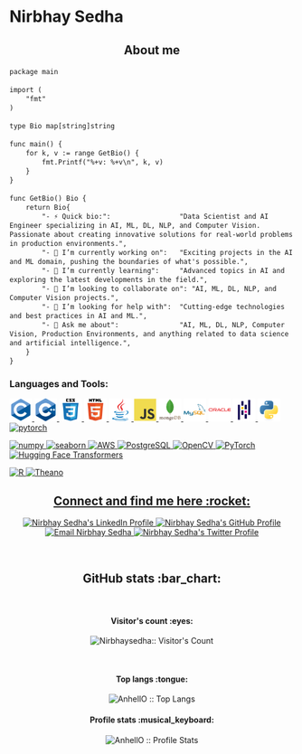 # Nirbhay Sedha


<h2 align="center">About me</h2>


```golang
package main

import (
	"fmt"
)

type Bio map[string]string

func main() {
	for k, v := range GetBio() {
		fmt.Printf("%+v: %+v\n", k, v)
	}
}

func GetBio() Bio {
	return Bio{
		"- ⚡ Quick bio:":                 "Data Scientist and AI Engineer specializing in AI, ML, DL, NLP, and Computer Vision. Passionate about creating innovative solutions for real-world problems in production environments.",
		"- 🔭 I’m currently working on":   "Exciting projects in the AI and ML domain, pushing the boundaries of what's possible.",
		"- 🌱 I’m currently learning":     "Advanced topics in AI and exploring the latest developments in the field.",
		"- 👯 I’m looking to collaborate on": "AI, ML, DL, NLP, and Computer Vision projects.",
		"- 🤔 I’m looking for help with":  "Cutting-edge technologies and best practices in AI and ML.",
		"- 💬 Ask me about":               "AI, ML, DL, NLP, Computer Vision, Production Environments, and anything related to data science and artificial intelligence.",
	}
}
```






<h3 align="left">Languages and Tools:</h3>
<p align="left"> <a href="https://www.cprogramming.com/" target="_blank" rel="noreferrer"> <img src="https://raw.githubusercontent.com/devicons/devicon/master/icons/c/c-original.svg" alt="c" width="40" height="40"/> </a> <a href="https://www.w3schools.com/cpp/" target="_blank" rel="noreferrer"> <img src="https://raw.githubusercontent.com/devicons/devicon/master/icons/cplusplus/cplusplus-original.svg" alt="cplusplus" width="40" height="40"/> </a> <a href="https://www.w3schools.com/css/" target="_blank" rel="noreferrer"> <img src="https://raw.githubusercontent.com/devicons/devicon/master/icons/css3/css3-original-wordmark.svg" alt="css3" width="40" height="40"/> </a> <a href="https://www.w3.org/html/" target="_blank" rel="noreferrer"> <img src="https://raw.githubusercontent.com/devicons/devicon/master/icons/html5/html5-original-wordmark.svg" alt="html5" width="40" height="40"/> </a> <a href="https://www.java.com" target="_blank" rel="noreferrer"> <img src="https://raw.githubusercontent.com/devicons/devicon/master/icons/java/java-original.svg" alt="java" width="40" height="40"/> </a> <a href="https://developer.mozilla.org/en-US/docs/Web/JavaScript" target="_blank" rel="noreferrer"> <img src="https://raw.githubusercontent.com/devicons/devicon/master/icons/javascript/javascript-original.svg" alt="javascript" width="40" height="40"/> </a>  <a href="https://www.mongodb.com/" target="_blank" rel="noreferrer"> <img src="https://raw.githubusercontent.com/devicons/devicon/master/icons/mongodb/mongodb-original-wordmark.svg" alt="mongodb" width="40" height="40"/> </a> <a href="https://www.mysql.com/" target="_blank" rel="noreferrer"> <img src="https://raw.githubusercontent.com/devicons/devicon/master/icons/mysql/mysql-original-wordmark.svg" alt="mysql" width="40" height="40"/> </a> <a href="https://www.oracle.com/" target="_blank" rel="noreferrer"> <img src="https://raw.githubusercontent.com/devicons/devicon/master/icons/oracle/oracle-original.svg" alt="oracle" width="40" height="40"/> </a> <a href="https://pandas.pydata.org/" target="_blank" rel="noreferrer"> <img src="https://raw.githubusercontent.com/devicons/devicon/2ae2a900d2f041da66e950e4d48052658d850630/icons/pandas/pandas-original.svg" alt="pandas" width="40" height="40"/> </a> <a href="https://www.python.org" target="_blank" rel="noreferrer"> <img src="https://raw.githubusercontent.com/devicons/devicon/master/icons/python/python-original.svg" alt="python" width="40" height="40"/> </a> <a href="https://pytorch.org/" target="_blank" rel="noreferrer"> <img src="https://www.vectorlogo.zone/logos/pytorch/pytorch-icon.svg" alt="pytorch" width="40" height="40"/> </a>   </p><a href="https://numpy.org/" target="_blank" rel="noreferrer"> <img src="https://www.vectorlogo.zone/logos/numpy/numpy-icon.svg" alt="numpy" width="40" height="40"/> </a> <a href="https://seaborn.pydata.org/" target="_blank" rel="noreferrer"> <img src="https://seaborn.pydata.org/_images/logo-wide-lightbg.svg" alt="seaborn" width="40" height="40"/> </a> <a href="https://aws.amazon.com/" target="_blank" rel="noreferrer"> <img src="https://www.vectorlogo.zone/logos/amazon_aws/amazon_aws-icon.svg" alt="AWS" width="40" height="40"/> </a><a href="https://www.postgresql.org/" target="_blank" rel="noreferrer"> <img src="https://www.vectorlogo.zone/logos/postgresql/postgresql-icon.svg" alt="PostgreSQL" width="40" height="40"/> </a> 
  <a href="https://opencv.org/" target="_blank" rel="noreferrer"> 
    <img src="https://www.vectorlogo.zone/logos/opencv/opencv-icon.svg" alt="OpenCV" width="40" height="40"/> 
  </a> 
<a href="https://pytorch.org/" target="_blank" rel="noreferrer"> 
<img src="https://www.vectorlogo.zone/logos/pytorch/pytorch-icon.svg" alt="PyTorch" width="40" height="40"/> 
<a href="https://huggingface.co/transformers/" target="_blank" rel="noreferrer"> 
<img src="https://huggingface.co/front/assets/huggingface_logo.svg" alt="Hugging Face Transformers" width="40" height="40"/> 
 
<a href="https://www.r-project.org/" target="_blank" rel="noreferrer"> <img src="https://www.vectorlogo.zone/logos/r-project/r-project-official.svg" alt="R" width="40" height="40"/> 
<a href="https://github.com/Theano/Theano" target="_blank" rel="noreferrer"> 
<img src="https://www.vectorlogo.zone/logos/github/github-icon.svg" alt="Theano" width="40" height="40"/> 
<h2 align="center">Connect and find me here :rocket:</h2>

<p align="center">
  <a href="https://www.linkedin.com/in/nirbhay-sedha-4b103a252/">
    <img src="https://www.vectorlogo.zone/logos/linkedin/linkedin-icon.svg" alt="Nirbhay Sedha's LinkedIn Profile" height="30" width="30">
  </a>

  <a href="https://github.com/Nirbhaysedha">
    <img src="https://www.vectorlogo.zone/logos/github/github-icon.svg" alt="Nirbhay Sedha's GitHub Profile" height="30" width="30">
  </a>

  <a href="mailto:sedha9nirbhay@gmail.com">
    <img src="https://img.icons8.com/fluent/48/000000/gmail.png" alt="Email Nirbhay Sedha" height="30" width="30">
  </a>

  <a href="https://twitter.com/sedha9nirbhay">
    <img src="https://www.vectorlogo.zone/logos/twitter/twitter-icon.svg" alt="Nirbhay Sedha's Twitter Profile" height="30" width="30">
  </a>
</p><br>

<h2 align="center">GitHub stats :bar_chart:</h2>
<br>

<h4 align="center">Visitor's count :eyes:</h4>

<p align="center"><img src="https://profile-counter.glitch.me/{Nirbha}/count.svg" alt="Nirbhaysedha:: Visitor's Count" /></p>
<br>
<h4 align="center">Top langs :tongue:</h4>

<p align="center"><img src="https://github-readme-stats.vercel.app/api/top-langs/?username=Nirbhaysedha&langs_count=10&theme=tokyonight&layout=compact" alt="AnhellO :: Top Langs" /></p>

<h4 align="center">Profile stats :musical_keyboard:</h4>

<p align="center"><img src="https://github-readme-stats.vercel.app/api?username=Nirbhaysedha&show_icons=true&theme=synthwave" alt="AnhellO :: Profile Stats" /></p>


